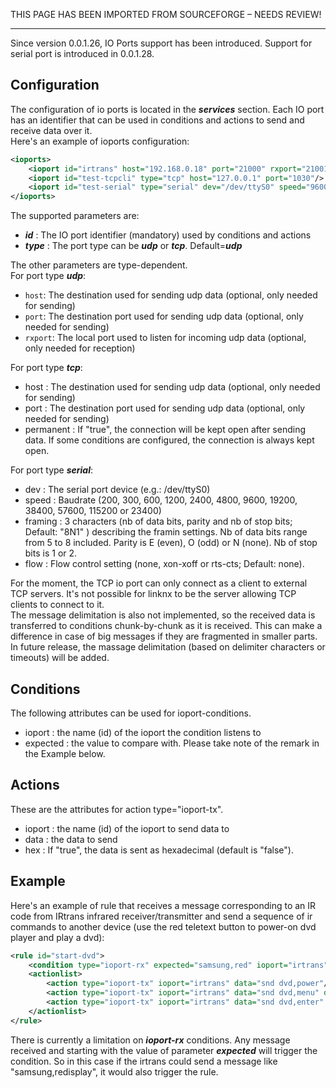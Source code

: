 THIS PAGE HAS BEEN IMPORTED FROM SOURCEFORGE – NEEDS REVIEW!
***

Since version 0.0.1.26, IO Ports support has been introduced. Support for serial port is introduced in 0.0.1.28. 

## Configuration

The configuration of io ports is located in the _**services**_ section. Each IO port has an identifier that can be used in conditions and actions to send and receive data over it.  
Here's an example of ioports configuration: 
```xml    
<ioports>
    <ioport id="irtrans" host="192.168.0.18" port="21000" rxport="21001"/>
    <ioport id="test-tcpcli" type="tcp" host="127.0.0.1" port="1030"/>
    <ioport id="test-serial" type="serial" dev="/dev/ttyS0" speed="9600" framing="8E1"/>
</ioports>
```

The supported parameters are: 

  * _**id**_&nbsp;: The IO port identifier (mandatory) used by conditions and actions 
  * _**type**_&nbsp;: The port type can be _**udp**_ or _**tcp**_. Default=_**udp**_

The other parameters are type-dependent.  
For port type _**udp**_: 

  * `host`: The destination used for sending udp data (optional, only needed for sending) 
  * `port`: The destination port used for sending udp data (optional, only needed for sending) 
  * `rxport`: The local port used to listen for incoming udp data (optional, only needed for reception) 

For port type _**tcp**_: 

  * host&nbsp;: The destination used for sending udp data (optional, only needed for sending) 
  * port&nbsp;: The destination port used for sending udp data (optional, only needed for sending) 
  * permanent&nbsp;: If "true", the connection will be kept open after sending data. If some conditions are configured, the connection is always kept open. 

For port type _**serial**_: 

  * dev&nbsp;: The serial port device (e.g.: /dev/ttyS0) 
  * speed&nbsp;: Baudrate (200, 300, 600, 1200, 2400, 4800, 9600, 19200, 38400, 57600, 115200 or 23400) 
  * framing&nbsp;: 3 characters (nb of data bits, parity and nb of stop bits; Default: "8N1" ) describing the framin settings. Nb of data bits range from 5 to 8 included. Parity is E (even), O (odd) or N (none). Nb of stop bits is 1 or 2. 
  * flow&nbsp;: Flow control setting (none, xon-xoff or rts-cts; Default: none). 

For the moment, the TCP io port can only connect as a client to external TCP servers. It's not possible for linknx to be the server allowing TCP clients to connect to it.  
The message delimitation is also not implemented, so the received data is transferred to conditions chunk-by-chunk as it is received. This can make a difference in case of big messages if they are fragmented in smaller parts. In future release, the massage delimitation (based on delimiter characters or timeouts) will be added. 

## Conditions

The following attributes can be used for ioport-conditions. 

  * ioport&nbsp;: the name (id) of the ioport the condition listens to 
  * expected&nbsp;: the value to compare with. Please take note of the remark in the Example below. 

## Actions

These are the attributes for action type="ioport-tx". 

  * ioport&nbsp;: the name (id) of the ioport to send data to 
  * data&nbsp;: the data to send 
  * hex&nbsp;: If "true", the data is sent as hexadecimal (default is "false"). 

## Example

Here's an example of rule that receives a message corresponding to an IR code from IRtrans infrared receiver/transmitter and send a sequence of ir commands to another device (use the red teletext button to power-on dvd player and play a dvd): 
```xml    
<rule id="start-dvd">
    <condition type="ioport-rx" expected="samsung,red" ioport="irtrans" trigger="true"/>
    <actionlist>
        <action type="ioport-tx" ioport="irtrans" data="snd dvd,power"/>
        <action type="ioport-tx" ioport="irtrans" data="snd dvd,menu" delay="5"/>
        <action type="ioport-tx" ioport="irtrans" data="snd dvd,enter" delay="7"/>
    </actionlist>
</rule>
```

There is currently a limitation on _**ioport-rx**_ conditions. Any message received and starting with the value of parameter _**expected**_ will trigger the condition. So in this case if the irtrans could send a message like "samsung,redisplay", it would also trigger the rule. 
